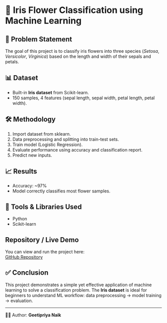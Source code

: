 # 🌸 Iris Flower Classification using Machine Learning

## 📌 Problem Statement
The goal of this project is to classify iris flowers into three species 
(*Setosa*, *Versicolor*, *Virginica*) based on the length and width of their sepals and petals.  

## 📊 Dataset
- Built-in **Iris dataset** from Scikit-learn.  
- 150 samples, 4 features (sepal length, sepal width, petal length, petal width).  

## 🛠️ Methodology
1. Import dataset from sklearn.  
2. Data preprocessing and splitting into train-test sets.  
3. Train model (Logistic Regression).  
4. Evaluate performance using accuracy and classification report.  
5. Predict new inputs.  

## 📈 Results
- Accuracy: ~97%  
- Model correctly classifies most flower samples.  

## 🧰 Tools & Libraries Used
- Python  
- Scikit-learn  

## Repository / Live Demo
You can view and run the project here:  
[GitHub Repository](https://github.com/Geetipriya/iris-flower-ml)

## ✅ Conclusion
This project demonstrates a simple yet effective application of machine learning 
to solve a classification problem. The **Iris dataset** is ideal for beginners 
to understand ML workflow: data preprocessing → model training → evaluation.  

---
👩‍💻 Author: **Geetipriya Naik**
